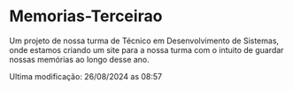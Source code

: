 # Memorias-Terceirao
Um projeto de nossa turma de Técnico em Desenvolvimento de Sistemas, onde estamos criando um site para a nossa turma com o intuito de guardar nossas memórias ao longo desse ano.

Ultima modificação: 26/08/2024 as 08:57